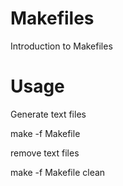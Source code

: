 # Makefiles
Introduction to Makefiles

# Usage

Generate text files

make -f Makefile 

remove text files

make -f Makefile clean

